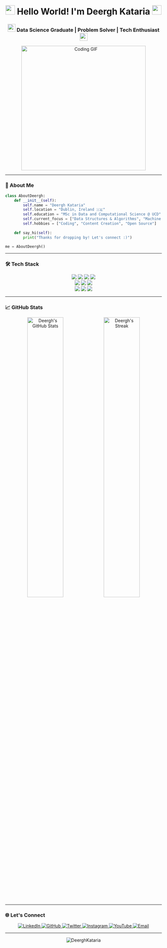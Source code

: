 <h1 align="center">
  <img src="https://media.giphy.com/media/iY8CRBdQXODJSCERIr/giphy.gif" width="30px"> 
  Hello World! I'm Deergh Kataria
  <img src="https://media.giphy.com/media/iY8CRBdQXODJSCERIr/giphy.gif" width="30px">
</h1>

<h3 align="center">
  <img src="https://media.giphy.com/media/hvRJCLFzcasrR4ia7z/giphy.gif" width="25px"> 
  Data Science Graduate | Problem Solver | Tech Enthusiast
  <img src="https://media.giphy.com/media/hvRJCLFzcasrR4ia7z/giphy.gif" width="25px">
</h3>

<div align="center">
  <img src="https://media.giphy.com/media/SWoSkN6DxTszqIKEqv/giphy.gif" width="400px" alt="Coding GIF">
</div>

---

### 🚀 About Me

```python
class AboutDeergh:
    def __init__(self):
        self.name = "Deergh Kataria"
        self.location = "Dublin, Ireland 🇮🇪"
        self.education = "MSc in Data and Computational Science @ UCD"
        self.current_focus = ["Data Structures & Algorithms", "Machine Learning"]
        self.hobbies = ["Coding", "Content Creation", "Open Source"]
    
    def say_hi(self):
        print("Thanks for dropping by! Let's connect :)")

me = AboutDeergh()
```
---

### 🛠️ Tech Stack
<p align="center"> <img src="https://img.shields.io/badge/Python-3776AB?style=for-the-badge&logo=python&logoColor=white" /> <img src="https://img.shields.io/badge/R-276DC3?style=for-the-badge&logo=r&logoColor=white" /> <img src="https://img.shields.io/badge/Java-007396?style=for-the-badge&logo=java&logoColor=white" /> <img src="https://img.shields.io/badge/SQL-4479A1?style=for-the-badge&logo=mysql&logoColor=white" /> <br> <img src="https://img.shields.io/badge/TensorFlow-FF6F00?style=for-the-badge&logo=tensorflow&logoColor=white" /> <img src="https://img.shields.io/badge/PyTorch-EE4C2C?style=for-the-badge&logo=pytorch&logoColor=white" /> <img src="https://img.shields.io/badge/scikit_learn-F7931E?style=for-the-badge&logo=scikit-learn&logoColor=white" /> <br> <img src="https://img.shields.io/badge/Git-F05032?style=for-the-badge&logo=git&logoColor=white" /> <img src="https://img.shields.io/badge/Docker-2496ED?style=for-the-badge&logo=docker&logoColor=white" /> <img src="https://img.shields.io/badge/Tableau-E97627?style=for-the-badge&logo=tableau&logoColor=white" /> </p>

---

### 📈 GitHub Stats
<p align="center"> <img src="https://github-readme-stats.vercel.app/api?username=DeerghKataria&show_icons=true&theme=radical" alt="Deergh's GitHub Stats" width="48%"> <img src="https://github-readme-streak-stats.herokuapp.com/?user=DeerghKataria&theme=radical" alt="Deergh's Streak" width="48%"> </p>

---

### 🌐 Let's Connect
<p align="center"> <a href="https://www.linkedin.com/in/deergh-kataria-544564236/"> <img src="https://img.icons8.com/color/48/000000/linkedin.png" alt="LinkedIn"/> </a> <a href="https://github.com/DeerghKataria"> <img src="https://img.icons8.com/fluent/48/000000/github.png" alt="GitHub"/> </a> <a href="https://twitter.com/Deergh_K"> <img src="https://img.icons8.com/color/48/000000/twitter-squared.png" alt="Twitter"/> </a> <a href="https://www.instagram.com/deerghkataria/"> <img src="https://img.icons8.com/fluent/48/000000/instagram-new.png" alt="Instagram"/> </a> <a href="https://www.youtube.com/deerghkataria"> <img src="https://img.icons8.com/color/48/000000/youtube-play.png" alt="YouTube"/> </a> <a href="mailto:deerghkatariabusiness@gmail.com"> <img src="https://img.icons8.com/color/48/000000/gmail-new.png" alt="Email"/> </a> </p>

--- 

<p align="center"> <img src="https://komarev.com/ghpvc/?username=DeerghKataria&label=Profile%20views&color=0e75b6&style=flat" alt="DeerghKataria" /> </p> 
